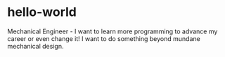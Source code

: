 # hello-world
Mechanical Engineer - I want to learn more programming to advance my career or even change it!
I want to do something beyond mundane mechanical design.
